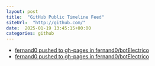 ```yaml
---
layout: post
title:  "GitHub Public Timeline Feed"
siteUrl:  "http://github.com/"
date:  2025-01-19 13:45:15+00:00
categories: github
---
```

*  [fernand0 pushed to gh-pages in fernand0/botElectrico](https://github.com/fernand0/botElectrico/compare/84b7c9fc28...57ef2ed654)
*  [fernand0 pushed to gh-pages in fernand0/botElectrico](https://github.com/fernand0/botElectrico/compare/ff73f2af28...ec7ce3cb31)
